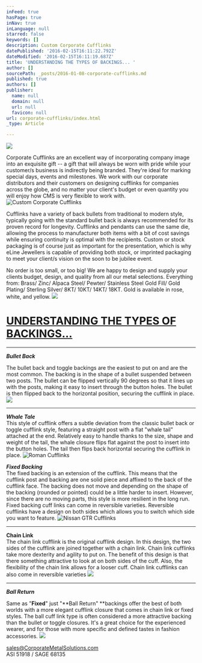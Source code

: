 ```yaml
---
inFeed: true
hasPage: true
inNav: true
inLanguage: null
starred: false
keywords: []
description: Custom Corporate Cufflinks
datePublished: '2016-02-15T16:11:22.792Z'
dateModified: '2016-02-15T16:11:19.687Z'
title: 'UNDERSTANDING THE TYPES OF BACKINGS... '
author: []
sourcePath: _posts/2016-01-08-corporate-cufflinks.md
published: true
authors: []
publisher:
  name: null
  domain: null
  url: null
  favicon: null
url: corporate-cufflinks/index.html
_type: Article

---
```

![](https://s3-us-west-2.amazonaws.com/the-grid-img/p/93bf350f333ef394663dbdd988627cea6619015a.jpg)

Corporate Cufflinks are an excellent way of incorporating company image into an exquisite gift -- a gift that will always be worn with pride while your customer/s business is indirectly being branded. They're ideal for marking special days, events and milestones. We work with our corporate distributors and their customers on designing cufflinks for companies across the globe, and no matter your client's budget or even quantity you will enjoy how CMS is very flexible to work with.
![Custom Corporate Cufflinks](https://s3-us-west-2.amazonaws.com/the-grid-img/p/60e72d6a883c3915d27a3008d76aebbf131bcccb.jpg)

Cufflinks have a variety of back bullets from traditional to modern style, typically going with the standard bullet back is always recommended for its proven record for longevity.  Cufflinks and pendants can use the same die, allowing the process to manufacturer both items with a bit of cost savings while ensuring continuity is optimal with the recipients.  Custom or stock packaging is of course just as important for the presentation, which is why eLine Jewellers is capable of providing both stock, or imprinted packaging to meet your client/s vision on the soon to be jubilee event.

No order is too small, or too big!  We are happy to design and supply your clients budget, design, and quality from all our metal selections.  Everything from: Brass/ Zinc/ Alpaca Steel/ Pewter/ Stainless Steel Gold Fill/ Gold Plating/ Sterling Silver/ 8KT/ 10KT/ 14KT/ 18KT.  Gold is available in rose, white, and yellow.
![](https://the-grid-user-content.s3-us-west-2.amazonaws.com/40fdecb1-9f66-4fab-ab98-348fded33007.jpg)

# [UNDERSTANDING THE TYPES OF BACKINGS...][0]

****

**_Bullet Back_**

The bullet back and toggle backings are the easiest to put on
and are the most common. The backing is in the shape of a bullet suspended
between two posts. The bullet can be flipped vertically 90 degrees so that it
lines up with the posts, making it easy to insert through the button holes. The
bullet is then flipped back to the horizontal position, securing the cufflink
in place.
![](https://imgflo.herokuapp.com/graph/vahj1ThiexotieMo/f6428ca7e223bc0e740d161f1b7fdd9e/passthrough.jpg?height=339&input=https%3A%2F%2Fs3-us-west-2.amazonaws.com%2Fthe-grid-img%2Fp%2F7480c4e54bb2d8bd5d0e5b6eb2261b08ac542028.jpg&width=546)

****

**_Whale Tale_**  
This style of cufflink offers a subtle
deviation from the classic bullet back or toggle cufflink style, featuring a
straight post with a flat "whale tail" attached at the end. Relatively easy to
handle thanks to the size, shape and weight of the tail, the whale closure
flips flat against the post to insert into the button holes. The tail then
flips back horizontal securing the cufflink in place.
![Roman Cufflinks](https://the-grid-user-content.s3-us-west-2.amazonaws.com/f1296c61-b93b-4f19-8cd9-c7c8e48ae2d0.jpg)

**_Fixed Backing_**  
The fixed backing is an extension of the
cufflink. This means that the cufflink post and backing are one solid piece and
affixed to the back of the cufflink face. The backing does not move and
depending on the shape of the backing (rounded or pointed) could be a little
harder to insert. However, since there are no moving parts, this style is more
resilient in the long run. Fixed backing cuff links can come in reversible
varieties. Reversible cufflinks have a design on both sides which allows you to
switch which side you want to feature.
![Nissan GTR Cufflinks](https://the-grid-user-content.s3-us-west-2.amazonaws.com/0e307fb3-e0bd-44ee-92f3-fc5be9cbe19d.jpg)

****

**Chain Link**  
The chain link cufflink is the original
cufflink design. In this design, the two sides of the cufflink are joined
together with a chain link. Chain link cufflinks take more dexterity and
agility to put on. The benefit of this design is that there something
attractive to look at on both sides of the cuff. Also, the flexibility of the
chain link allows for a looser cuff. Chain link cufflinks can also come in
reversible varieties
![](https://the-grid-user-content.s3-us-west-2.amazonaws.com/e8604149-0f44-465a-922c-2774570e8bb7.jpg)

****

**_Ball Return_**

Same as "**Fixed**" just "**Ball Return" **backings offer the best of both
worlds with a more elegant cufflink closure that comes in chain link or fixed
styles. The ball cuff link type is often considered a more attractive backing
than the bullet or toggle closures. It's a great choice for the experienced
wearer, and for those with more specific and defined tastes in fashion
accessories.
![](https://the-grid-user-content.s3-us-west-2.amazonaws.com/72c74fb5-e4b4-4723-9510-38e115f5a00e.jpg)

sales@CorporateMetalSolutions.com  
ASI 51918 / SAGE 68135

[0]: null